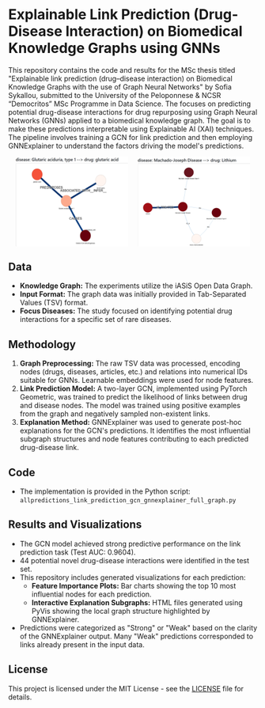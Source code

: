 # Explainable Link Prediction (Drug-Disease Interaction) on Biomedical Knowledge Graphs using GNNs
This repository contains the code and results for the MSc thesis titled "Explainable link prediction (drug–disease interaction) on Biomedical Knowledge Graphs with the use of Graph Neural Networks" by Sofia Sykallou, submitted to the University of the Peloponnese & NCSR “Democritos” MSc Programme in Data Science.
The focuses on predicting potential drug-disease interactions for drug repurposing using Graph Neural Networks (GNNs) applied to a biomedical knowledge graph. 
The goal is to make these predictions interpretable using Explainable AI (XAI) techniques. 
The pipeline involves training a GCN for link prediction and then employing GNNExplainer to understand the factors driving the model's predictions.

<div style="display: flex; justify-content: center; gap: 20px;">
  <img src="Results/pred_1.png" alt="GlutaricAciduriaType1_GlutaricAcid" width="45%">
  <img src="Results/pred_2.png" alt="MJD_Lithium" width="45%">
</div>

## Data
* **Knowledge Graph:** The experiments utilize the iASiS Open Data Graph.
* **Input Format:** The graph data was initially provided in Tab-Separated Values (TSV) format.
* **Focus Diseases:** The study focused on identifying potential drug interactions for a specific set of rare diseases.

## Methodology
1.  **Graph Preprocessing:** The raw TSV data was processed, encoding nodes (drugs, diseases, articles, etc.) and relations into numerical IDs suitable for GNNs. Learnable embeddings were used for node features.
2.  **Link Prediction Model:** A two-layer GCN, implemented using PyTorch Geometric, was trained to predict the likelihood of links between drug and disease nodes. The model was trained using positive examples from the graph and negatively sampled non-existent links.
3.  **Explanation Method:** GNNExplainer was used to generate post-hoc explanations for the GCN's predictions. It identifies the most influential subgraph structures and node features contributing to each predicted drug-disease link.

## Code
* The implementation is provided in the Python script:
    `allpredictions_link_prediction_gcn_gnnexplainer_full_graph.py`

## Results and Visualizations
* The GCN model achieved strong predictive performance on the link prediction task (Test AUC: 0.9604).
* 44 potential novel drug-disease interactions were identified in the test set.
* This repository includes generated visualizations for each prediction:
    * **Feature Importance Plots:** Bar charts showing the top 10 most influential nodes for each prediction.
    * **Interactive Explanation Subgraphs:** HTML files generated using PyVis showing the local graph structure highlighted by GNNExplainer.
* Predictions were categorized as "Strong" or "Weak" based on the clarity of the GNNExplainer output. Many "Weak" predictions corresponded to links already present in the input data.

## License
This project is licensed under the MIT License - see the [LICENSE](LICENSE) file for details.
